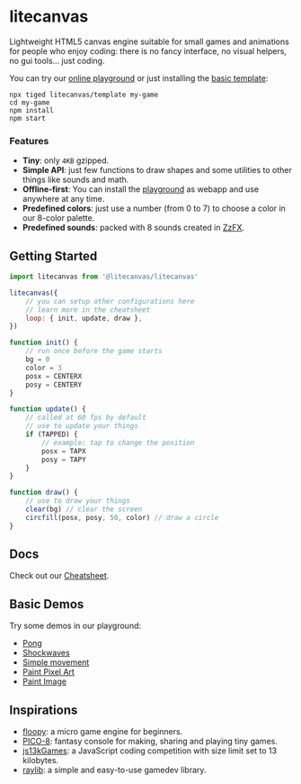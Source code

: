 # litecanvas

Lightweight HTML5 canvas engine suitable for small games and animations for people who enjoy coding: there is no fancy interface, no visual helpers, no gui tools... just coding.

You can try our [online playground](https://litecanvas.github.io) or just installing the [basic template](https://github.com/litecanvas/template):

```
npx tiged litecanvas/template my-game
cd my-game
npm install
npm start
```

### Features

-   **Tiny**: only `4KB` gzipped.
-   **Simple API**: just few functions to draw shapes and some utilities to other things like sounds and math.
-   **Offline-first**: You can install the [playground](https://litecanvas.js.org/) as webapp and use anywhere at any time.
-   **Predefined colors**: just use a number (from 0 to 7) to choose a color in our 8-color palette.
-   **Predefined sounds**: packed with 8 sounds created in [ZzFX](https://killedbyapixel.github.io/ZzFX/).

## Getting Started

```js
import litecanvas from '@litecanvas/litecanvas'

litecanvas({
    // you can setup other configurations here
    // learn more in the cheatsheet
    loop: { init, update, draw },
})

function init() {
    // run once before the game starts
    bg = 0
    color = 3
    posx = CENTERX
    posy = CENTERY
}

function update() {
    // called at 60 fps by default
    // use to update your things
    if (TAPPED) {
        // example: tap to change the position
        posx = TAPX
        posy = TAPY
    }
}

function draw() {
    // use to draw your things
    clear(bg) // clear the screen
    circfill(posx, posy, 50, color) // draw a circle
}
```

## Docs

Check out our [Cheatsheet](https://github.com/litecanvas/game-engine/wiki/Cheatsheet).

## Basic Demos

Try some demos in our playground:

-   [Pong](https://litecanvas.js.org?c=eJx1VU122zYQ3usU001JRrRE68fpUyO7fqlqeZHUL9aroyUMgiKeIZCPgKK4iXOFniC7HqLn6QV6hQ5%2BCFGNu7A8gxl8883gAyi4ZpTID0TFn3oAe57rcgbjUZaiVzK%2BKfUMJj9YdzgEIjUnghM1g4IIxdLeU9Lr0UoqDUUl9YpsYA55RXdbJvWANoxothDMeHEkuHyIkp5PHJQNKzA7KrWu1Ww4NOtqsKmqjWCk5mpAq%2B2QKjW6KMiWi8f5LRcPCjGZnO2R2E%2BTLPvxZZZ9n3NVC%2FI4V3tSRwG%2BYcKgK%2F0omCoZ01EvELuv8scBqWsm89clF3nsN2EzxU5SzSsJXHIdJ2DGUpP8DrFOR5lzlsaZOvu9sTMfWKMzGRsnZ0qbkMlA954IYdzXi7erxbt2ZR1W1nACy8X11XIFQ5j48C3%2FnbWVjH8pcTK4YPF5Yys7c%2B1NVTOWoz2yhBStmjZf8IIptMdoa%2FZRe2zs6KnT867O8cDiXLu%2BeQGx3zhHmAQapneNNErYkC2D6gNrLnpOGiWRObLjst5p5feuLm9urt9eObDDTL58MZH32LId7BBGCcafPNAWUUGXzAQR0UPZSX%2BHLCxIi%2BjnjwLQRFJms9I25RyywSlcgGBN3Y2kuJ5NE5g5t1M6r2SkMV936qNLPCGnvS6hV2YonoSZMsM7cYj2XX%2FncHf982oZEq3nm%2B95NKeG%2FuHYz70c2k5bAZ2eZcE3p%2F7Sue3xuv8nVgwogOJj9%2FxwFmPs%2Bmja7sQtHNSV4kYGQa%2F9udPZCy%2BsF5DrIF0XXB8HHeh9hYLyoKiqo7l55G6nbiCfP%2Fuqr0IsCMeSmMPJoa2pa6I7vWf3tTfjaJdjSUtGHxxJWgnBlbkBe67LY%2BVhrGFUO%2BKpaz4NpbqW05h5Buzvnf1dJv9h0zZhL2ffPB6BXubodW9k3pC9f4UoKrExOUc389xI0BUwNAsuRPw8kRTGic2jvKE27%2F9aOnN55p2I8VMA5i%2F6%2B%2Buf%2F%2Fz1B0R4drZyCpM0PCUYP7zOUWe7tSBoHl%2FK1C%2BNghVHBtQOJBkg01tNGh2f4T1N2pRxa4SC3u%2BWtUud2m3RKdL3j%2BuJ6%2BWXm9uZqRmjYYSHhWCa4gP%2FbR9P7lJ%2FCrD4%2FdvIOKL4HWFNhBu23Kil27R%2F5dPO4z5C%2BOjq8s0Cfv1t8Q63jVO39vzYvkHou2w7pBmEeTmc7BnaqKJ%2FAQBGNyg%3D)
-   [Shockwaves](https://litecanvas.js.org?c=eJyNU01r3DAQvftXTG9y6zjeNIGw1IFClmyg0EICOYQeFEnuqjWSkeRkTfB%2F7%2BjDH3QvPRh5Zt7MezMatdIJRtUrtSTPslY40C%2B%2FBXMWanj%2BGRxM98oJg44qy5peMSe1gr7j1AnCXQ7vGYBsgOy%2Bff3xsLuFsznlBqry4ioiAJgRmPJw0OzPG30VSBi8c%2FmUj94Rv0YbIEwrGySBbiZlUzk0y0VFyBpXArmhbyRiWSuoIZsNdvgfdbveHpI2TxHrxIjuyCnRSVuRc2ao4XsgKKm18pci72MBdkL7cp6l05YYqrgkVQFP97eP%2B7yA2bHf3d%2FtH%2FMJbDshONaN8esKERdVVaWw76UMTaCRe6lRy8yJmV7hcQtVgeeQTkO57G0yXrThwjxJ7g5b%2BBxcTLfabOHS%2FwcFW9ggqze9%2BmMBwzRCd5C2PCLPcTEHNAc%2FPJ%2Fwz%2FbE%2FQmwFTF8wZWbAKhPuN6oWIwL64we0r2MC0tsAj7V0YyT%2BgjcLZA1w1mdaCPwHK7zCR10rpYIoJUKaYdWnChNmywNiyGcRey5WKtKRphjPjNMnSxbnZ7fdJWNbPF9EKJzqG9Aw4c6NpdKjNlfEDIdWA%3D%3D)
-   [Simple movement](https://litecanvas.js.org?c=eJxVUL1uwyAY3HmKG3HqRk7UdEBypwztXikzAlwjIYjw58ZW5XcvwUkUtvvhjgNnySjpf%2BXA%2FxhwsZp6gf3hvU5MjhQGJZ0R6KQbTM2WijEV%2FEA4OzmbiBbX2CTQXAOzwK7JSCdpd8hQBReiQG6892ejN%2FanJ4G3hi2MdaNXZIOH9ZbAq1xcGONZSzLgmlZznbCd8NLesZ6wgaZk2g78ceADp6%2Fj9%2Bcaewq2eL3hPCyZS3GjjvJyW6KckZFXCUWjqLPO8aKrfmZzwXJ3oawvL6T8S0mo2PIPhyl18w%3D%3D)
-   [Paint Pixel Art](https://litecanvas.js.org?c=eJx1UMFOwzAMvfcr3gXRSpWWgRBVJb4EcTCpt0a0SZS4bNO0f8drB5QDjg9%2Bfu85sgcnbMl%2FUi7PBXBwnfQtHh9qBT27fS%2FfKLojD5QUS5r42tlsQJOEbGngFjsasrYvVVEoMdIHg9Acm8UIdRY2%2BCwYT1rjBZGcl7Kpofm6jGOyPWxPCS6re3auGD%2BN73zjbBhCwi6FEQYS8LzoxMUWU2bwGOU0zyIraipzJMvVVbo15k6XIK%2BtxF7UeQ8YDS3qGZknDXNDCsz1%2FaCZ%2FOXMP9zfKasf3vRGu8lbccFjih0JlxXOywZdgA%2FSO78vLitZl%2BhwE9mBKZXbSks30p5LU0Nzvmulpi8dfX6%2B)
-   [Paint Image](https://litecanvas.js.org?c=eJxVjzFPwzAQhXf%2FihsdYWjaQltVahfUlQExwHhynOSEY0fxhQqh%2FHdsp6B2OOue%2Ffm9O0tsNLovDPJHAJyp4nYP61WpomoNNS3%2FSxzZB43W7KFGG4yYCiEWC%2Bjw0wACddgYob0LDN13VnCAHsmx3DwqSCULOBwhJWkadE3WyvVKwV9ti%2BuXp818G%2F%2FtihxWj04zeQfkiKNXMkLX2BRUiukKGPsK2dwgd5F5KJc3WDXg%2BQJpa3CQZZqgH0MrU8MDulD7oZPPp5e30%2Bu7grn5ULBUs2%2Fi8rLyPg2bj8v62cv30WoSvzb6Zd8%3D)

## Inspirations

-   [floopy](https://github.com/lpagg/floppy): a micro game engine for beginners.
-   [PICO-8](https://www.lexaloffle.com/pico-8.php): fantasy console for making, sharing and playing tiny games.
-   [js13kGames](https://js13kgames.com/): a JavaScript coding competition with size limit set to 13 kilobytes.
-   [raylib](https://www.raylib.com/): a simple and easy-to-use gamedev library.
